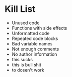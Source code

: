 Kill List
=========
* Unused code 
* Functions with side effects
* Unformatted code
* Repeated code blocks
* Bad variable names
* Not enough comments
* No author information
* this sucks
* this is bull shit
* to dosen't work
